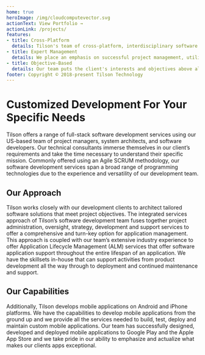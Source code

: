 ```yaml
---
home: true
heroImage: /img/cloudcomputevector.svg
actionText: View Portfolio →
actionLink: /projects/
features:
- title: Cross-Platform
  details: Tilson's team of cross-platform, interdisciplinary software developers have the experience and capabilities to design, develop, and deliver a wide range of software solutions
- title: Expert Management
  details: We place an emphasis on successful project management, utilizing agile development methodologies to stay on target and meet challenging deadlines without sacrificing quality
- title: Objective-Based
  details: Our team puts the client's interests and objectives above all and has the flexibility and skill-set to meet those needs allowing the client to focus on their core business
footer: Copyright © 2018-present Tilson Technology
---
```

# Customized Development For Your Specific Needs

Tilson offers a range of full-stack software development services using our US-based team of project managers, system architects, and software developers. Our technical consultants immerse themselves in our client’s requirements and take the time necessary to understand their specific mission.  Commonly offered using an Agile SCRUM methodology, our software development services span a broad range of programming technologies due to the experience and versatility of our development team.

## Our Approach

Tilson works closely with our development clients to architect tailored software solutions that meet project objectives. The integrated services approach of Tilson’s software development team fuses together project administration, oversight, strategy, development and support services to offer a comprehensive and turn-key option for application management. This approach is coupled with our team’s extensive industry experience to offer Application Lifecycle Management (ALM) services that offer software application support throughout the entire lifespan of an application. We have the skillsets in-house that can support activities from product development all the way through to deployment and continued maintenance and support.

## Our Capabilities

Additionally, Tilson develops mobile applications on Android and iPhone platforms. We have the capabilities to develop mobile applications from the ground up and we provide all the services needed to build, test, deploy and maintain custom mobile applications. Our team has successfully designed, developed and deployed mobile applications to Google Play and the Apple App Store and we take pride in our ability to emphasize and actualize what makes our clients apps exceptional.